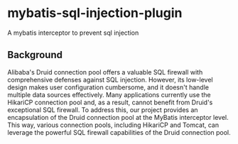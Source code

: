 # mybatis-sql-injection-plugin

A mybatis interceptor to prevent sql injection

## Background

Alibaba's Druid connection pool offers a valuable SQL firewall with comprehensive defenses against SQL injection. However, its low-level design makes user configuration cumbersome, and it doesn't handle multiple data sources effectively. Many applications currently use the HikariCP connection pool and, as a result, cannot benefit from Druid's exceptional SQL firewall. To address this, our project provides an encapsulation of the Druid connection pool at the MyBatis interceptor level. This way, various connection pools, including HikariCP and Tomcat, can leverage the powerful SQL firewall capabilities of the Druid connection pool.